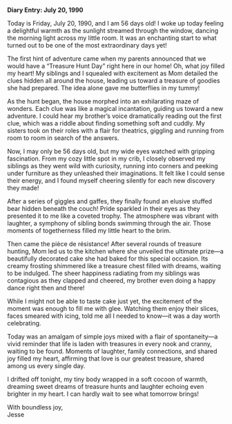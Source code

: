 
**Diary Entry: July 20, 1990**  

Today is Friday, July 20, 1990, and I am 56 days old! I woke up today feeling a delightful warmth as the sunlight streamed through the window, dancing the morning light across my little room. It was an enchanting start to what turned out to be one of the most extraordinary days yet!

The first hint of adventure came when my parents announced that we would have a “Treasure Hunt Day” right here in our home! Oh, what joy filled my heart! My siblings and I squealed with excitement as Mom detailed the clues hidden all around the house, leading us toward a treasure of goodies she had prepared. The idea alone gave me butterflies in my tummy!

As the hunt began, the house morphed into an exhilarating maze of wonders. Each clue was like a magical incantation, guiding us toward a new adventure. I could hear my brother’s voice dramatically reading out the first clue, which was a riddle about finding something soft and cuddly. My sisters took on their roles with a flair for theatrics, giggling and running from room to room in search of the answers.

Now, I may only be 56 days old, but my wide eyes watched with gripping fascination. From my cozy little spot in my crib, I closely observed my siblings as they went wild with curiosity, running into corners and peeking under furniture as they unleashed their imaginations. It felt like I could sense their energy, and I found myself cheering silently for each new discovery they made!

After a series of giggles and gaffes, they finally found an elusive stuffed bear hidden beneath the couch! Pride sparkled in their eyes as they presented it to me like a coveted trophy. The atmosphere was vibrant with laughter, a symphony of sibling bonds swimming through the air. Those moments of togetherness filled my little heart to the brim.

Then came the pièce de résistance! After several rounds of treasure hunting, Mom led us to the kitchen where she unveiled the ultimate prize—a beautifully decorated cake she had baked for this special occasion. Its creamy frosting shimmered like a treasure chest filled with dreams, waiting to be indulged. The sheer happiness radiating from my siblings was contagious as they clapped and cheered, my brother even doing a happy dance right then and there!

While I might not be able to taste cake just yet, the excitement of the moment was enough to fill me with glee. Watching them enjoy their slices, faces smeared with icing, told me all I needed to know—it was a day worth celebrating.

Today was an amalgam of simple joys mixed with a flair of spontaneity—a vivid reminder that life is laden with treasures in every nook and cranny, waiting to be found. Moments of laughter, family connections, and shared joy filled my heart, affirming that love is our greatest treasure, shared among us every single day. 

I drifted off tonight, my tiny body wrapped in a soft cocoon of warmth, dreaming sweet dreams of treasure hunts and laughter echoing even brighter in my heart. I can hardly wait to see what tomorrow brings!

With boundless joy,  
Jesse
